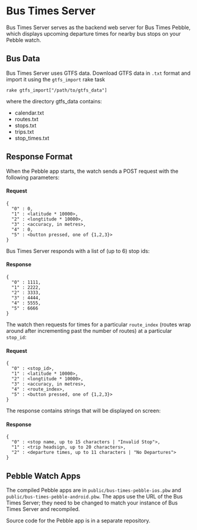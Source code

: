 # Bus Times Server

Bus Times Server serves as the backend web server for Bus Times Pebble, which displays upcoming
departure times for nearby bus stops on your Pebble watch.

## Bus Data

Bus Times Server uses GTFS data. Download GTFS data in `.txt` format and import it using the `gtfs_import` rake task

```
rake gtfs_import["/path/to/gtfs_data"]
```

where the directory gtfs_data contains:

* calendar.txt
* routes.txt
* stops.txt
* trips.txt
* stop_times.txt

## Response Format

When the Pebble app starts, the watch sends a POST request with the following parameters:

#### Request

```
{
  "0" : 0,
  "1" : <latitude * 10000>,
  "2" : <longtitude * 10000>,
  "3" : <accuracy, in metres>,
  "4" : 0,
  "5" : <button pressed, one of {1,2,3}>
}
```

Bus Times Server responds with a list of (up to 6) stop ids:

#### Response

```
{
  "0" : 1111,
  "1" : 2222,
  "2" : 3333,
  "3" : 4444,
  "4" : 5555,
  "5" : 6666
}
```

The watch then requests for times for a particular `route_index` (routes wrap around after
incrementing past the number of routes) at a particular `stop_id`:

#### Request

```
{
  "0" : <stop_id>,
  "1" : <latitude * 10000>,
  "2" : <longtitude * 10000>,
  "3" : <accuracy, in metres>,
  "4" : <route_index>,
  "5" : <button pressed, one of {1,2,3}>
}
```

The response contains strings that will be displayed on screen:

#### Response

```
{
  "0" : <stop name, up to 15 characters | "Invalid Stop">,
  "1" : <trip headsign, up to 20 characters>,
  "2" : <departure times, up to 11 characters | "No Departures">
}
```

## Pebble Watch Apps

The compiled Pebble apps are in `public/bus-times-pebble-ios.pbw` and `public/bus-times-pebble-android.pbw`.
The apps use the URL of the Bus Times Server; they need to be changed to match your instance of Bus Times
Server and recompiled.

Source code for the Pebble app is in a separate repository.
